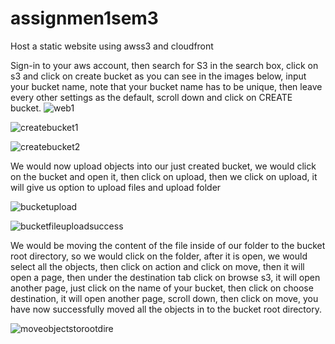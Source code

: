 # assignmen1sem3
Host a static website using awss3 and cloudfront

Sign-in to your aws account, then search for S3 in the search box, click on s3 and click on create bucket as you can see in the images below, input your bucket name, note that your bucket name has to be unique, then leave every other settings as the default, scroll down and click on CREATE bucket.
![web1](https://github.com/Adeexy/Laravel-Project/assets/151438215/66c439f5-e22e-4c81-9adc-c5fe7cf2afb2)

![createbucket1](https://github.com/Adeexy/Laravel-Project/assets/151438215/44cb79e4-b787-4113-8b58-0e9ad76e93e3)

![createbucket2](https://github.com/Adeexy/Laravel-Project/assets/151438215/5aae7487-39d1-46ab-ac39-ad5e11920f4c)

We would now upload objects into our just created bucket, we would click on the bucket and open it, then click on upload, then we click on upload, it will give us option to upload files and upload folder

![bucketupload](https://github.com/Adeexy/Laravel-Project/assets/151438215/bd09ef91-3c79-428e-98bf-9d901bbb9e9e)

![bucketfileuploadsuccess](https://github.com/Adeexy/Laravel-Project/assets/151438215/0e9e5478-b629-463a-b017-079cd6e6fd8d)

We would be moving the content of the file inside of our folder to the bucket root directory, so we would click on the folder, after it is open, we would select all the objects, then click on action and click on move, then it will open a page, then under the destination tab click on browse s3, it will open another page, just click on the name of your bucket, then click on choose destination, it will open another page, scroll down, then click on move, you have now successfully moved all the objects in to the bucket root directory.

![moveobjectstorootdire](https://github.com/Adeexy/Laravel-Project/assets/151438215/c3beed71-abe5-4dd0-bfa5-afbe88bb6d88)
